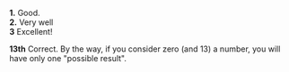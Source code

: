 **1.**  Good.  
**2.** Very well  
**3** Excellent!

**13th** Correct. By the way, if you consider zero (and 13) a number, you will have only one "possible result".
